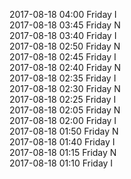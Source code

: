 2017-08-18 04:00 Friday  I  
2017-08-18 03:45 Friday  N  
2017-08-18 03:40 Friday  I  
2017-08-18 02:50 Friday  N  
2017-08-18 02:45 Friday  I  
2017-08-18 02:40 Friday  N  
2017-08-18 02:35 Friday  I  
2017-08-18 02:30 Friday  N  
2017-08-18 02:25 Friday  I  
2017-08-18 02:05 Friday  N  
2017-08-18 02:00 Friday  I  
2017-08-18 01:50 Friday  N  
2017-08-18 01:40 Friday  I  
2017-08-18 01:15 Friday  N  
2017-08-18 01:10 Friday  I  
